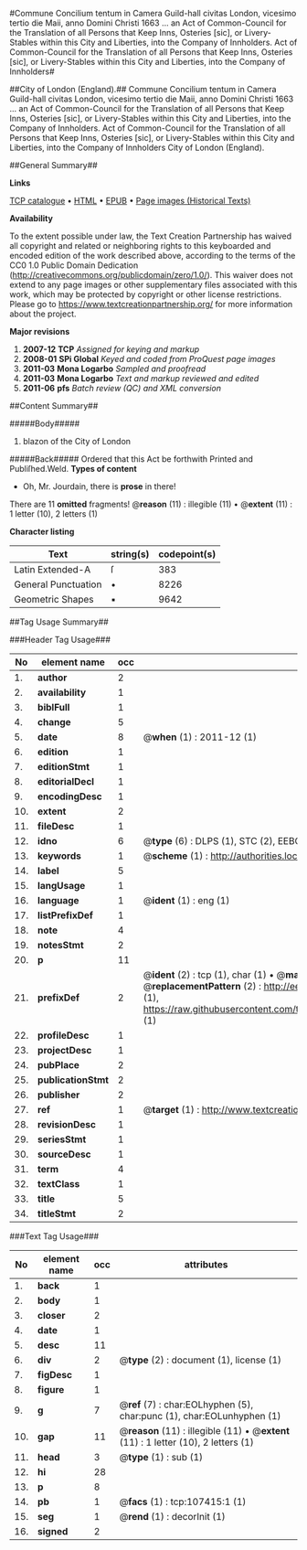 #Commune Concilium tentum in Camera Guild-hall civitas London, vicesimo tertio die Maii, anno Domini Christi 1663 ... an Act of Common-Council for the Translation of all Persons that Keep Inns, Osteries [sic], or Livery-Stables within this City and Liberties, into the Company of Innholders. Act of Common-Council for the Translation of all Persons that Keep Inns, Osteries [sic], or Livery-Stables within this City and Liberties, into the Company of Innholders#

##City of London (England).##
Commune Concilium tentum in Camera Guild-hall civitas London, vicesimo tertio die Maii, anno Domini Christi 1663 ... an Act of Common-Council for the Translation of all Persons that Keep Inns, Osteries [sic], or Livery-Stables within this City and Liberties, into the Company of Innholders.
Act of Common-Council for the Translation of all Persons that Keep Inns, Osteries [sic], or Livery-Stables within this City and Liberties, into the Company of Innholders
City of London (England).

##General Summary##

**Links**

[TCP catalogue](http://www.ota.ox.ac.uk/tcp/)  • 
[HTML](http://tei.it.ox.ac.uk/tcp/Texts-HTML/free/A48/A48986.html)  • 
[EPUB](http://tei.it.ox.ac.uk/tcp/Texts-EPUB/free/A48/A48986.epub) • 
[Page images (Historical Texts)](https://historicaltexts.jisc.ac.uk/eebo-18368331e)

**Availability**

To the extent possible under law, the Text Creation Partnership has waived all copyright and related or neighboring rights to this keyboarded and encoded edition of the work described above, according to the terms of the CC0 1.0 Public Domain Dedication (http://creativecommons.org/publicdomain/zero/1.0/). This waiver does not extend to any page images or other supplementary files associated with this work, which may be protected by copyright or other license restrictions. Please go to https://www.textcreationpartnership.org/ for more information about the project.

**Major revisions**

1. __2007-12__ __TCP__ *Assigned for keying and markup*
1. __2008-01__ __SPi Global__ *Keyed and coded from ProQuest page images*
1. __2011-03__ __Mona Logarbo__ *Sampled and proofread*
1. __2011-03__ __Mona Logarbo__ *Text and markup reviewed and edited*
1. __2011-06__ __pfs__ *Batch review (QC) and XML conversion*

##Content Summary##

#####Body#####

1. blazon of the City of London

#####Back#####
Ordered that this Act be forthwith Printed and Publiſhed.Weld.
**Types of content**

  * Oh, Mr. Jourdain, there is **prose** in there!

There are 11 **omitted** fragments! 
 @__reason__ (11) : illegible (11)  •  @__extent__ (11) : 1 letter (10), 2 letters (1)

**Character listing**


|Text|string(s)|codepoint(s)|
|---|---|---|
|Latin Extended-A|ſ|383|
|General Punctuation|•|8226|
|Geometric Shapes|▪|9642|

##Tag Usage Summary##

###Header Tag Usage###

|No|element name|occ|attributes|
|---|---|---|---|
|1.|__author__|2||
|2.|__availability__|1||
|3.|__biblFull__|1||
|4.|__change__|5||
|5.|__date__|8| @__when__ (1) : 2011-12 (1)|
|6.|__edition__|1||
|7.|__editionStmt__|1||
|8.|__editorialDecl__|1||
|9.|__encodingDesc__|1||
|10.|__extent__|2||
|11.|__fileDesc__|1||
|12.|__idno__|6| @__type__ (6) : DLPS (1), STC (2), EEBO-CITATION (1), OCLC (1), VID (1)|
|13.|__keywords__|1| @__scheme__ (1) : http://authorities.loc.gov/ (1)|
|14.|__label__|5||
|15.|__langUsage__|1||
|16.|__language__|1| @__ident__ (1) : eng (1)|
|17.|__listPrefixDef__|1||
|18.|__note__|4||
|19.|__notesStmt__|2||
|20.|__p__|11||
|21.|__prefixDef__|2| @__ident__ (2) : tcp (1), char (1)  •  @__matchPattern__ (2) : ([0-9\-]+):([0-9IVX]+) (1), (.+) (1)  •  @__replacementPattern__ (2) : http://eebo.chadwyck.com/downloadtiff?vid=$1&page=$2 (1), https://raw.githubusercontent.com/textcreationpartnership/Texts/master/tcpchars.xml#$1 (1)|
|22.|__profileDesc__|1||
|23.|__projectDesc__|1||
|24.|__pubPlace__|2||
|25.|__publicationStmt__|2||
|26.|__publisher__|2||
|27.|__ref__|1| @__target__ (1) : http://www.textcreationpartnership.org/docs/. (1)|
|28.|__revisionDesc__|1||
|29.|__seriesStmt__|1||
|30.|__sourceDesc__|1||
|31.|__term__|4||
|32.|__textClass__|1||
|33.|__title__|5||
|34.|__titleStmt__|2||


###Text Tag Usage###

|No|element name|occ|attributes|
|---|---|---|---|
|1.|__back__|1||
|2.|__body__|1||
|3.|__closer__|2||
|4.|__date__|1||
|5.|__desc__|11||
|6.|__div__|2| @__type__ (2) : document (1), license (1)|
|7.|__figDesc__|1||
|8.|__figure__|1||
|9.|__g__|7| @__ref__ (7) : char:EOLhyphen (5), char:punc (1), char:EOLunhyphen (1)|
|10.|__gap__|11| @__reason__ (11) : illegible (11)  •  @__extent__ (11) : 1 letter (10), 2 letters (1)|
|11.|__head__|3| @__type__ (1) : sub (1)|
|12.|__hi__|28||
|13.|__p__|8||
|14.|__pb__|1| @__facs__ (1) : tcp:107415:1 (1)|
|15.|__seg__|1| @__rend__ (1) : decorInit (1)|
|16.|__signed__|2||
